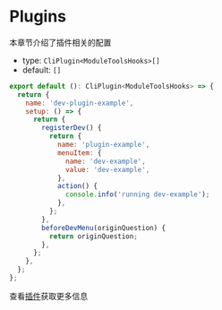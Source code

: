# Plugins
本章节介绍了插件相关的配置

- type: `CliPlugin<ModuleToolsHooks>[]`
- default: `[]`

```js
export default (): CliPlugin<ModuleToolsHooks> => {
  return {
    name: 'dev-plugin-example',
    setup: () => {
      return {
        registerDev() {
          return {
            name: 'plugin-example',
            menuItem: {
              name: 'dev-example',
              value: 'dev-example',
            },
            action() {
              console.info('running dev-example');
            },
          };
        },
        beforeDevMenu(originQuestion) {
          return originQuestion;
        },
      };
    },
  };
};
```

查看[插件](https://modernjs.dev/docs/apis/app/runtime/plugin/plugin-api)获取更多信息
